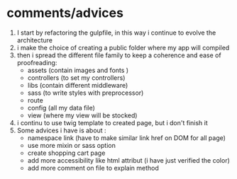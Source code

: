 # comments/advices
1. I start by refactoring the gulpfile, in this way i continue to evolve the architecture
2. i make the choice of creating a public folder where my app will compiled
3. then i spread the different file family to keep a coherence and ease of proofreading:
    - assets (contain images and fonts )
    - controllers (to set my controllers)
    - libs (contain different middleware)
    - sass (to write styles with preprocessor)
    - route
    - config (all my data file)
    - view (where my view will be stocked)
4. i continu to use twig template to created page, but i don't finish it
5. Some advices i have is about :
    - namespace link (have to make similar link href on DOM for all page)
    - use more mixin or sass option
    - create shopping cart page
    - add more accessibility like html attribut (i have just verified the color)
    - add more comment on file to explain method
